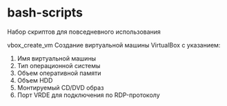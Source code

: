 # bash-scripts
Набор скриптов для повседневного использования

vbox_create_vm
Создание виртуальной машины VirtualBox с указанием:
1. Имя виртуальной машины
2. Тип операционной системы
3. Объем оперативной памяти
4. Объем HDD
5. Монтируемый CD/DVD образ 
6. Порт VRDE для подключения по RDP-протоколу 
